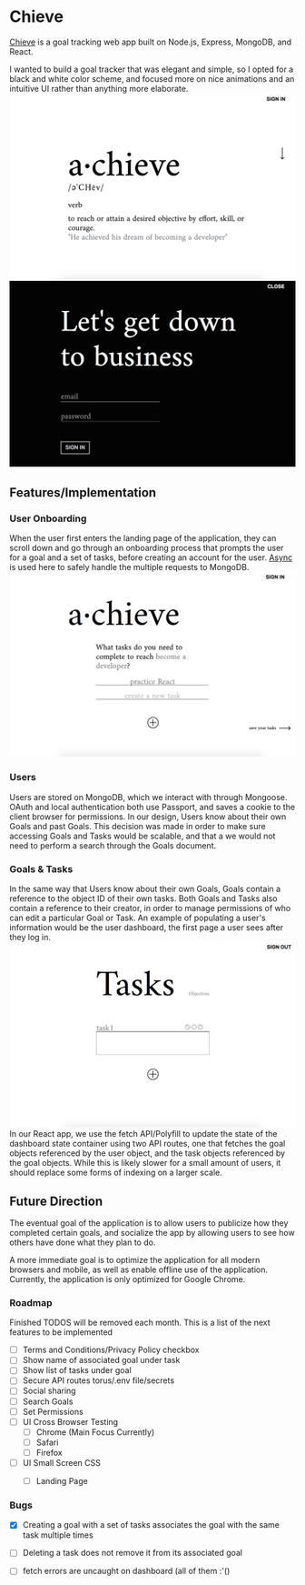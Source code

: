 # Chieve
[Chieve](https://chieve.herokuapp.com/) is a goal tracking web app built on Node.js, Express, MongoDB, and React.

I wanted to build a goal tracker that was elegant and simple, so I opted for a black and white color scheme, and focused more on nice animations and an intuitive UI rather than anything more elaborate.
![Landing Page](/screenshots/chieveLandingPage.png)
![Landing Page Log In](/screenshots/chieveLandingLogIn.png)


## Features/Implementation
### User Onboarding
When the user first enters the landing page of the application, they can scroll down and go through an onboarding process that prompts the user for a goal and a set of tasks, before creating an account for the user. [Async](http://caolan.github.io/async/index.html) is used here to safely handle the multiple requests to MongoDB.
![Landing Page Onboarding](/screenshots/chieveLandingOnboarding.png)

### Users
Users are stored on MongoDB, which we interact with through Mongoose. OAuth and local authentication both use Passport, and saves a cookie to the client browser for permissions.
In our design, Users know about their own Goals and past Goals. This decision was made in order to make sure accessing Goals and Tasks would be scalable, and that a we would not need to perform a search through the Goals document.

### Goals & Tasks
In the same way that Users know about their own Goals, Goals contain a reference to the object ID of their own tasks. Both Goals and Tasks also contain a reference to their creator, in order to manage permissions of who can edit a particular Goal or Task.
An example of populating a user's information would be the user dashboard, the first page a user sees after they log in.
![Dashboard](/screenshots/chieveDashboard.png)
In our React app, we use the fetch API/Polyfill to update the state of the dashboard state container using two API routes, one that fetches the goal objects referenced by the user object, and the task objects referenced by the goal objects. While this is likely slower for a small amount of users, it should replace some forms of indexing on a larger scale.

## Future Direction
The eventual goal of the application is to allow users to publicize how they completed certain goals, and socialize the app by allowing users to see how others have done what they plan to do.

A more immediate goal is to optimize the application for all modern browsers and mobile, as well as enable offline use of the application. Currently, the application is only optimized for Google Chrome.

### Roadmap
Finished TODOS will be removed each month. This is a list of the next features to be implemented
- [ ] Terms and Conditions/Privacy Policy checkbox
- [ ] Show name of associated goal under task
- [ ] Show list of tasks under goal
- [ ] Secure API routes torus/.env file/secrets
- [ ] Social sharing
- [ ] Search Goals
- [ ] Set Permissions
- [ ] UI Cross Browser Testing
	- [ ] Chrome (Main Focus Currently)
	- [ ] Safari
	- [ ] Firefox
- [ ] UI Small Screen CSS
	- [ ] Landing Page


### Bugs
- [x] Creating a goal with a set of tasks associates the goal with the same task multiple times
- [ ] Deleting a task does not remove it from its associated goal
- [ ] fetch errors are uncaught on dashboard (all of them :'()







